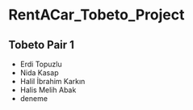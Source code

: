 # RentACar_Tobeto_Project

## Tobeto Pair 1

- Erdi Topuzlu
- Nida Kasap
- Halil İbrahim Karkın
- Halis Melih Abak
- deneme

